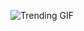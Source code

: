 ![Trending GIF](https://media0.giphy.com/media/v1.Y2lkPThiYjIxNzcyMmh4aDdheDJ5eWR3Z2NyazlhdXl1b2ZxbGI3NGU4NXg0bmsxaGtyOCZlcD12MV9naWZzX3NlYXJjaCZjdD1n/fryY00CO4xCz4uJuDQ/giphy.gif)
